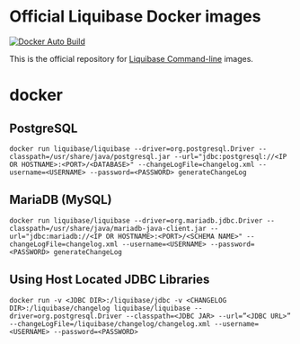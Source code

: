 # Official Liquibase Docker images

[![Docker Auto Build](https://img.shields.io/docker/cloud/automated/liquibase/liquibase)][docker]

[docker]: https://hub.docker.com/r/liquibase/liquibase

This is the official repository for [Liquibase Command-line](https://download.liquibase.org/) images.

# docker

## PostgreSQL

`docker run liquibase/liquibase --driver=org.postgresql.Driver --classpath=/usr/share/java/postgresql.jar --url="jdbc:postgresql://<IP OR HOSTNAME>:<PORT>/<DATABASE>" --changeLogFile=changelog.xml --username=<USERNAME> --password=<PASSWORD> generateChangeLog`

## MariaDB (MySQL)

`docker run liquibase/liquibase --driver=org.mariadb.jdbc.Driver --classpath=/usr/share/java/mariadb-java-client.jar --url="jdbc:mariadb://<IP OR HOSTNAME>:<PORT>/<SCHEMA NAME>" --changeLogFile=changelog.xml --username=<USERNAME> --password=<PASSWORD> generateChangeLog`

## Using Host Located JDBC Libraries
`docker run -v <JDBC DIR>:/liquibase/jdbc -v <CHANGELOG DIR>:/liquibase/changelog liquibase/liquibase --driver=org.postgresql.Driver --classpath=<JDBC JAR> --url=”<JDBC URL>” --changeLogFile=/liquibase/changelog/changelog.xml --username=<USERNAME> --password=<PASSWORD>`
